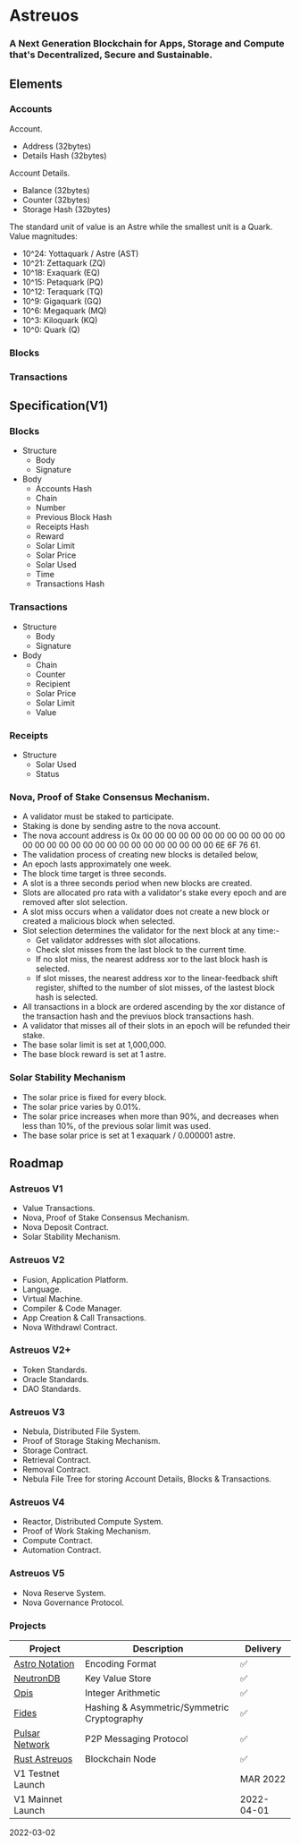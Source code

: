 
# Astreuos

### A Next Generation Blockchain for Apps, Storage and Compute that's Decentralized, Secure and Sustainable.

## Elements

### Accounts

Account.
- Address (32bytes)
- Details Hash (32bytes)

Account Details.
- Balance (32bytes)
- Counter (32bytes)
- Storage Hash (32bytes)

The standard unit of value is an Astre while the smallest unit is a Quark.
Value magnitudes:
- 10^24: Yottaquark / Astre (AST)
- 10^21: Zettaquark (ZQ)
- 10^18: Exaquark (EQ)
- 10^15: Petaquark (PQ)
- 10^12: Teraquark (TQ)
- 10^9: Gigaquark (GQ)
- 10^6: Megaquark (MQ)
- 10^3: Kiloquark (KQ)
- 10^0: Quark (Q)


### Blocks

### Transactions

## Specification(V1)

    


### Blocks
- Structure
    - Body
    - Signature
- Body
    - Accounts Hash
    - Chain
    - Number
    - Previous Block Hash
    - Receipts Hash
    - Reward
    - Solar Limit
    - Solar Price
    - Solar Used
    - Time
    - Transactions Hash

### Transactions
- Structure
    - Body
    - Signature
- Body
    - Chain
    - Counter
    - Recipient
    - Solar Price
    - Solar Limit
    - Value

### Receipts
- Structure
    - Solar Used
    - Status

### Nova, Proof of Stake Consensus Mechanism.
- A validator must be staked to participate.
- Staking is done by sending astre to the nova account. 
- The nova account address is 0x 00 00 00 00 00 00 00 00 00 00 00 00 00 00 00 00 00 00 00 00 00 00 00 00 00 00 00 00 6E 6F 76 61.
- The validation process of creating new blocks is detailed below,
- An epoch lasts approximately one week.
- The block time target is three seconds.
- A slot is a three seconds period when new blocks are created.
- Slots are allocated pro rata with a validator's stake every epoch and are removed after slot selection.
- A slot miss occurs when a validator does not create a new block or created a malicious block when selected.
- Slot selection determines the validator for the next block at any time:-
    - Get validator addresses with slot allocations.
    - Check slot misses from the last block to the current time.
    - If no slot miss, the nearest address xor to the last block hash is selected.
    - If slot misses, the nearest address xor to the linear-feedback shift register, shifted to the number of slot misses, of the lastest block hash is selected.
- All transactions in a block are ordered ascending by the xor distance of the transaction hash and the previuos block transactions hash.
- A validator that misses all of their slots in an epoch will be refunded their stake.
- The base solar limit is set at 1,000,000.
- The base block reward is set at 1 astre.


### Solar Stability Mechanism
- The solar price is fixed for every block.
- The solar price varies by 0.01%.
- The solar price increases when more than 90%, and decreases when less than 10%, of the previous solar limit was used.
- The base solar price is set at 1 exaquark / 0.000001 astre.

## Roadmap

### Astreuos V1
- Value Transactions.
- Nova, Proof of Stake Consensus Mechanism.
- Nova Deposit Contract.
- Solar Stability Mechanism.

### Astreuos V2
- Fusion, Application Platform.
- Language.
- Virtual Machine.
- Compiler & Code Manager.
- App Creation & Call Transactions.
- Nova Withdrawl Contract.

### Astreuos V2+
- Token Standards.
- Oracle Standards.
- DAO Standards.

### Astreuos V3
- Nebula, Distributed File System.
- Proof of Storage Staking Mechanism.
- Storage Contract.
- Retrieval Contract.
- Removal Contract.
- Nebula File Tree for storing Account Details, Blocks & Transactions.

### Astreuos V4
- Reactor, Distributed Compute System.
- Proof of Work Staking Mechanism.
- Compute Contract.
- Automation Contract.

### Astreuos V5
- Nova Reserve System.
- Nova Governance Protocol.

### Projects
| Project | Description | Delivery |
|---|---|---|
| [Astro Notation](https://github.com/stelar-software/rust-astro-notation) | Encoding Format | ✅ |
| [NeutronDB](https://github.com/stelar-software/rust-neutrondb) | Key Value Store | ✅ |
| [Opis](https://github.com/stelar-software/rust-opis) | Integer Arithmetic | ✅ |
| [Fides](https://github.com/stelar-software/rust-fides) | Hashing & Asymmetric/Symmetric Cryptography | ✅ |
| [Pulsar Network](https://github.com/stelar-software/rust-pulsar-network) | P2P Messaging Protocol | ✅ |
| [Rust Astreuos](https://github.com/astreuos/rust-astreuos) | Blockchain Node | ✅ |
| V1 Testnet Launch | | MAR 2022 |
| V1 Mainnet Launch | | 2022-04-01 |

2022-03-02